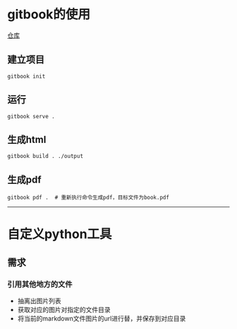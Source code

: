 # gitbook的使用
[仓库](https://github.com/GitbookIO/gitbook "仓库")
## 建立项目
```
gitbook init
```
## 运行
```
gitbook serve .
```
## 生成html
```
gitbook build . ./output
```
## 生成pdf
```
gitbook pdf .  # 重新执行命令生成pdf，目标文件为book.pdf
```
---
# 自定义python工具
## 需求
### 引用其他地方的文件
- 抽离出图片列表
- 获取对应的图片对指定的文件目录
- 将当前的markdown文件图片的url进行替，并保存到对应目录
